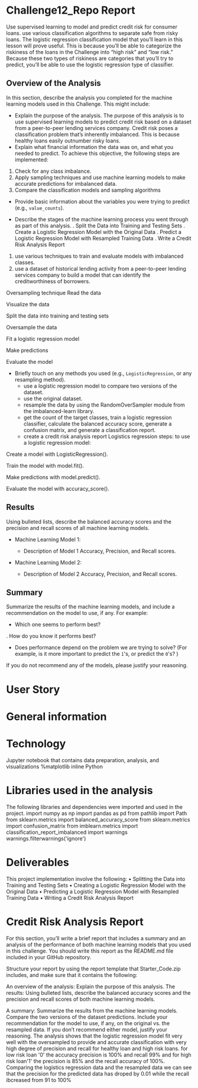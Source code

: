 # Challenge12_Repo Report 

Use supervised learning to model and predict credit risk for consumer loans.
use various classification algorithms to separate safe from risky loans. The logistic regression classification model that you’ll learn in this lesson will prove useful. This is because you’ll be able to categorize the riskiness of the loans in the Challenge into “high risk” and “low risk.” Because these two types of riskiness are categories that you’ll try to predict, you’ll be able to use the logistic regression type of classifier.

## Overview of the Analysis

In this section, describe the analysis you completed for the machine learning models used in this Challenge. This might include:

* Explain the purpose of the analysis.
 The purpose of this analysis is to use supervised learning models to predict credit risk based on a dataset from a peer-to-peer lending services company.
 Credit risk poses a classification problem that’s inherently imbalanced. This is because healthy loans easily outnumber risky loans.
* Explain what financial information the data was on, and what you needed to predict.
To achieve this objective, the following steps are implemented:
1. Check for any class imbalance.
2. Apply sampling techniques and use machine learning models to make accurate predictions for imbalanced data.
3. Compare the classification models and sampling algorithms

* Provide basic information about the variables you were trying to predict (e.g., `value_counts`).


* Describe the stages of the machine learning process you went through as part of this analysis.
  . Split the Data into Training and Testing Sets
  . Create a Logistic Regression Model with the Original Data
  . Predict a Logistic Regression Model with Resampled Training Data
  . Write a Credit Risk Analysis Report
1. use various techniques to train and evaluate models with imbalanced classes.  
2. use a dataset of historical lending activity from a peer-to-peer lending services company to build a model that can identify the creditworthiness of borrowers.

Oversampling technique
Read the data

Visualize the data

Split the data into training and testing sets

Oversample the data

Fit a logistic regression model

Make predictions

Evaluate the model

* Briefly touch on any methods you used (e.g., `LogisticRegression`, or any resampling method).
    - use a logistic regression model to compare two versions of the dataset.
    - use the original dataset. 
    - resample the data by using the RandomOverSampler module from the imbalanced-learn library.
    - get the count of the target classes, train a logistic regression classifier, calculate the balanced accuracy score, generate a confusion matrix, and generate a classification report.
    - create a credit risk analysis report 
Logistics regression steps:
to use a logistic regression model:

Create a model with LogisticRegression().

Train the model with model.fit().

Make predictions with model.predict().

Evaluate the model with accuracy_score().

## Results

Using bulleted lists, describe the balanced accuracy scores and the precision and recall scores of all machine learning models.

* Machine Learning Model 1:
  * Description of Model 1 Accuracy, Precision, and Recall scores.



* Machine Learning Model 2:
  * Description of Model 2 Accuracy, Precision, and Recall scores.

## Summary

Summarize the results of the machine learning models, and include a recommendation on the model to use, if any. For example:
* Which one seems to perform best? 

. How do you know it performs best?

* Does performance depend on the problem we are trying to solve? (For example, is it more important to predict the `1`'s, or predict the `0`'s? )

If you do not recommend any of the models, please justify your reasoning.





# User Story





# General information 



# Technology
Jupyter notebook that contains data preparation, analysis, and visualizations 
%matplotlib inline
Python

# Libraries used in the analysis
The following libraries and dependencies were imported and used in the project.
import numpy as np
import pandas as pd
from pathlib import Path
from sklearn.metrics import balanced_accuracy_score
from sklearn.metrics import confusion_matrix
from imblearn.metrics import classification_report_imbalanced
import warnings
warnings.filterwarnings('ignore')

# Deliverables 
This project implementation involve the following:
• Splitting the Data into Training and Testing Sets
• Creating a Logistic Regression Model with the Original Data
• Predicting a Logistic Regression Model with Resampled Training Data
• Writing a Credit Risk Analysis Report


# Credit Risk Analysis Report
For this section, you’ll write a brief report that includes a summary and an analysis of the performance of both machine learning models that you used in this challenge. You should write this report as the README.md file included in your GitHub repository.

Structure your report by using the report template that Starter_Code.zip includes, and make sure that it contains the following:

An overview of the analysis: Explain the purpose of this analysis.
The results: Using bulleted lists, describe the balanced accuracy scores and the precision and recall scores of both machine learning models.

A summary: Summarize the results from the machine learning models. Compare the two versions of the dataset predictions. Include your recommendation for the model to use, if any, on the original vs. the resampled data. If you don’t recommend either model, justify your reasoning.
The analysis shows that the logistic regression model fit very well with the oversampled to provide and accurate classification with very high degree of precision and recall for healthy loan and high risk loans.
for low risk loan '0' the accuracy precision is 100% and recall 99% and for high risk loan'1' the precision is 85% and the recall accuracy of 100%. 
Comparing the logistics regression data and the resampled data we can see that the precision for the predicted data has droped by 0.01 while the recall ibcreased from 91 to 100%